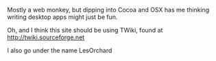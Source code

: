 

Mostly a web monkey, but dipping into Cocoa and OSX has me thinking writing desktop apps might just be fun.

Oh, and I think this site should be using TWiki, found at http://twiki.sourceforge.net

I also go under the name LesOrchard
